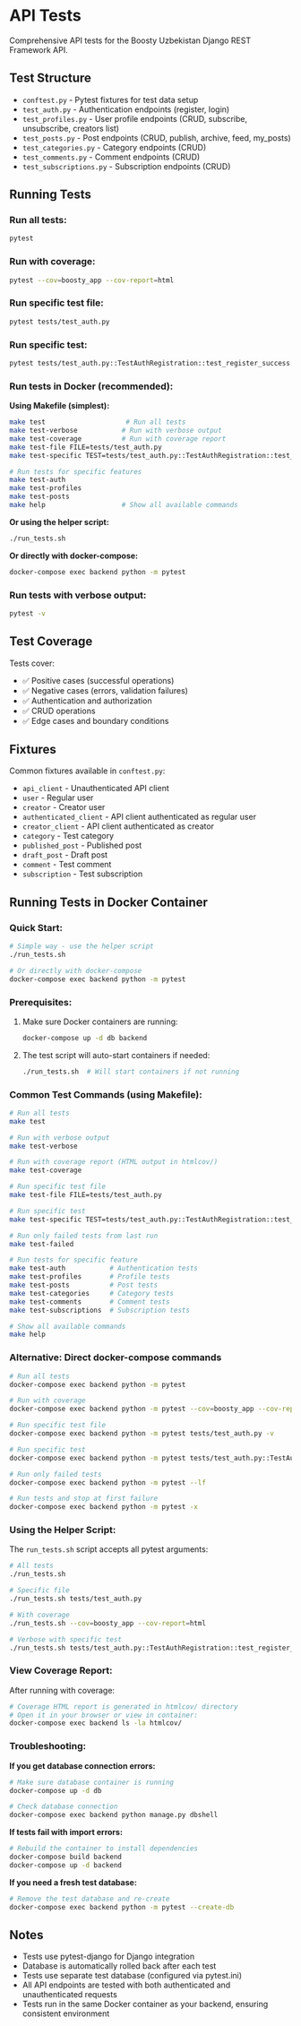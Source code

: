 # API Tests

Comprehensive API tests for the Boosty Uzbekistan Django REST Framework API.

## Test Structure

- `conftest.py` - Pytest fixtures for test data setup
- `test_auth.py` - Authentication endpoints (register, login)
- `test_profiles.py` - User profile endpoints (CRUD, subscribe, unsubscribe, creators list)
- `test_posts.py` - Post endpoints (CRUD, publish, archive, feed, my_posts)
- `test_categories.py` - Category endpoints (CRUD)
- `test_comments.py` - Comment endpoints (CRUD)
- `test_subscriptions.py` - Subscription endpoints (CRUD)

## Running Tests

### Run all tests:
```bash
pytest
```

### Run with coverage:
```bash
pytest --cov=boosty_app --cov-report=html
```

### Run specific test file:
```bash
pytest tests/test_auth.py
```

### Run specific test:
```bash
pytest tests/test_auth.py::TestAuthRegistration::test_register_success
```

### Run tests in Docker (recommended):

**Using Makefile (simplest):**
```bash
make test                    # Run all tests
make test-verbose           # Run with verbose output
make test-coverage          # Run with coverage report
make test-file FILE=tests/test_auth.py
make test-specific TEST=tests/test_auth.py::TestAuthRegistration::test_register_success

# Run tests for specific features
make test-auth
make test-profiles
make test-posts
make help                   # Show all available commands
```

**Or using the helper script:**
```bash
./run_tests.sh
```

**Or directly with docker-compose:**
```bash
docker-compose exec backend python -m pytest
```

### Run tests with verbose output:
```bash
pytest -v
```

## Test Coverage

Tests cover:
- ✅ Positive cases (successful operations)
- ✅ Negative cases (errors, validation failures)
- ✅ Authentication and authorization
- ✅ CRUD operations
- ✅ Edge cases and boundary conditions

## Fixtures

Common fixtures available in `conftest.py`:
- `api_client` - Unauthenticated API client
- `user` - Regular user
- `creator` - Creator user
- `authenticated_client` - API client authenticated as regular user
- `creator_client` - API client authenticated as creator
- `category` - Test category
- `published_post` - Published post
- `draft_post` - Draft post
- `comment` - Test comment
- `subscription` - Test subscription

## Running Tests in Docker Container

### Quick Start:
```bash
# Simple way - use the helper script
./run_tests.sh

# Or directly with docker-compose
docker-compose exec backend python -m pytest
```

### Prerequisites:
1. Make sure Docker containers are running:
   ```bash
   docker-compose up -d db backend
   ```

2. The test script will auto-start containers if needed:
   ```bash
   ./run_tests.sh  # Will start containers if not running
   ```

### Common Test Commands (using Makefile):

```bash
# Run all tests
make test

# Run with verbose output
make test-verbose

# Run with coverage report (HTML output in htmlcov/)
make test-coverage

# Run specific test file
make test-file FILE=tests/test_auth.py

# Run specific test
make test-specific TEST=tests/test_auth.py::TestAuthRegistration::test_register_success

# Run only failed tests from last run
make test-failed

# Run tests for specific feature
make test-auth           # Authentication tests
make test-profiles       # Profile tests
make test-posts          # Post tests
make test-categories     # Category tests
make test-comments       # Comment tests
make test-subscriptions  # Subscription tests

# Show all available commands
make help
```

### Alternative: Direct docker-compose commands

```bash
# Run all tests
docker-compose exec backend python -m pytest

# Run with coverage
docker-compose exec backend python -m pytest --cov=boosty_app --cov-report=html

# Run specific test file
docker-compose exec backend python -m pytest tests/test_auth.py -v

# Run specific test
docker-compose exec backend python -m pytest tests/test_auth.py::TestAuthRegistration::test_register_success -v

# Run only failed tests
docker-compose exec backend python -m pytest --lf

# Run tests and stop at first failure
docker-compose exec backend python -m pytest -x
```

### Using the Helper Script:

The `run_tests.sh` script accepts all pytest arguments:

```bash
# All tests
./run_tests.sh

# Specific file
./run_tests.sh tests/test_auth.py

# With coverage
./run_tests.sh --cov=boosty_app --cov-report=html

# Verbose with specific test
./run_tests.sh tests/test_auth.py::TestAuthRegistration::test_register_success -v
```

### View Coverage Report:

After running with coverage:
```bash
# Coverage HTML report is generated in htmlcov/ directory
# Open it in your browser or view in container:
docker-compose exec backend ls -la htmlcov/
```

### Troubleshooting:

**If you get database connection errors:**
```bash
# Make sure database container is running
docker-compose up -d db

# Check database connection
docker-compose exec backend python manage.py dbshell
```

**If tests fail with import errors:**
```bash
# Rebuild the container to install dependencies
docker-compose build backend
docker-compose up -d backend
```

**If you need a fresh test database:**
```bash
# Remove the test database and re-create
docker-compose exec backend python -m pytest --create-db
```

## Notes

- Tests use pytest-django for Django integration
- Database is automatically rolled back after each test
- Tests use separate test database (configured via pytest.ini)
- All API endpoints are tested with both authenticated and unauthenticated requests
- Tests run in the same Docker container as your backend, ensuring consistent environment


